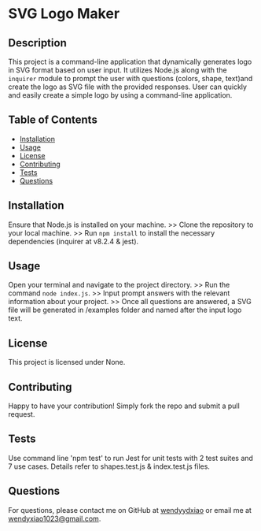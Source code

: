 # SVG Logo Maker

## Description
This project is a command-line application that dynamically generates logo in SVG format based on user input. It utilizes Node.js along with the `inquirer` module to prompt the user with questions (colors, shape, text)and create the logo as SVG file with the provided responses. User can quickly and easily create a simple logo by using a command-line application. 

## Table of Contents
- [Installation](#installation)
- [Usage](#usage)
- [License](#license)
- [Contributing](#contributing)
- [Tests](#tests)
- [Questions](#questions)

## Installation
Ensure that Node.js is installed on your machine. >> Clone the repository to your local machine. >> Run `npm install` to install the necessary dependencies (inquirer at v8.2.4 & jest).

## Usage
Open your terminal and navigate to the project directory. >> Run the command `node index.js`. >> Input prompt answers with the relevant information about your project. >> Once all questions are answered, a SVG file will be generated in /examples folder and named after the input logo text.

## License
This project is licensed under None.

## Contributing
Happy to have your contribution! Simply fork the repo and submit a pull request.

## Tests
Use command line 'npm test' to run Jest for unit tests with 2 test suites and 7 use cases. Details refer to shapes.test.js & index.test.js files.

## Questions
For questions, please contact me on GitHub at [wendyydxiao](https://github.com/wendyydxiao) or email me at wendyxiao1023@gmail.com.
